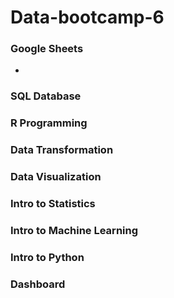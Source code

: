 # Data-bootcamp-6

### Google Sheets
-
### SQL Database
### R Programming
### Data Transformation
### Data Visualization
### Intro to Statistics
### Intro to Machine Learning
### Intro to Python
### Dashboard
